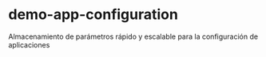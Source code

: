 # demo-app-configuration
Almacenamiento de parámetros rápido y escalable para la configuración de aplicaciones
